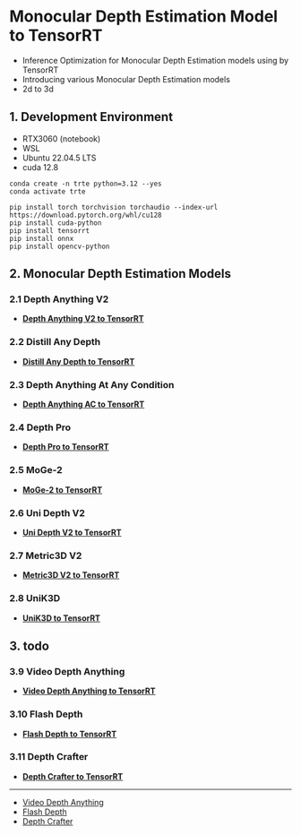 # Monocular Depth Estimation Model to TensorRT
- Inference Optimization for Monocular Depth Estimation models using by TensorRT 
- Introducing various Monocular Depth Estimation models
- 2d to 3d 


## 1. Development Environment

- RTX3060 (notebook)
- WSL 
- Ubuntu 22.04.5 LTS
- cuda 12.8

```
conda create -n trte python=3.12 --yes 
conda activate trte

pip install torch torchvision torchaudio --index-url https://download.pytorch.org/whl/cu128
pip install cuda-python
pip install tensorrt
pip install onnx
pip install opencv-python
```

## 2. Monocular Depth Estimation Models 

### 2.1 Depth Anything V2
- **[Depth Anything V2 to TensorRT](Depth_Anything_V2/README.md)**   
### 2.2 Distill Any Depth
- **[Distill Any Depth to TensorRT](Distill_Any_Depth/README.md)**   
### 2.3 Depth Anything At Any Condition
- **[Depth Anything AC to TensorRT](Depth_Anything_AC/README.md)** 

### 2.4 Depth Pro
- **[Depth Pro to TensorRT](Depth_Pro/README.md)**   

### 2.5 MoGe-2
- **[MoGe-2 to TensorRT](MoGe_2/README.md)**   
### 2.6 Uni Depth V2
- **[Uni Depth V2 to TensorRT](Uni_Depth_V2/README.md)**  
### 2.7 Metric3D V2
- **[Metric3D V2 to TensorRT](Metric3D_V2/README.md)**  
### 2.8 UniK3D
- **[UniK3D to TensorRT](UniK3D/README.md)**  


## 3. todo

### 3.9 Video Depth Anything
- **[Video Depth Anything to TensorRT](Video_Depth_Anything/README.md)** 
### 3.10 Flash Depth  
- **[Flash Depth to TensorRT](Flash_Depth/README.md)**   
### 3.11 Depth Crafter
- **[Depth Crafter to TensorRT](Depth_Crafter/README.md)**   
-------------
- [Video Depth Anything](https://github.com/DepthAnything/Video-Depth-Anything)   
- [Flash Depth](https://github.com/Eyeline-Research/flashdepth)   
- [Depth Crafter](https://github.com/Tencent/DepthCrafter)   